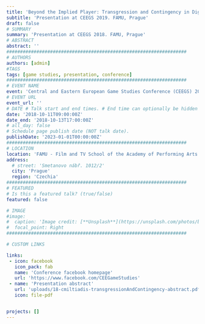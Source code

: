 ```yaml
---
title: 'Beyond the Implied Player: Transgression and Contingency in Digital Games'
subtitle: 'Presentation at CEEGS 2019. FAMU, Prague'
draft: false
# SUMMARY
summary: 'Presentation at CEEGS 2018. FAMU, Prague'
# ABSTRACT 
abstract: ''
##################################################################
# AUTHORS 
authors: [admin]
#TAGS
tags: [game studies, presentation, conference]
##################################################################
# EVENT NAME 
event: 'Central and Eastern European Game Studies Conference (CEEGS) 2018, "Ludic Expressions"'
# EVENT URL 
event_url: ''
# DATE # Talk start and end times. # End time can optionally be hidden by prefixing the line with `#`.
date: '2018-10-11T09:00:00Z'
date_end: '2018-10-13T17:00:00Z'
# all_day: false
# Schedule page publish date (NOT talk date).
publishDate: '2023-01-01T00:00:00Z'
##################################################################
# LOCATION 
location: 'FAMU - Film and TV School of the Academy of Performing Arts in Prague'
address:
  # street: 'Smetanovo nábř. 1012/2'
  city: 'Prague'
  region: 'Czechia'
##################################################################
# FEATURED
# Is this a featured talk? (true/false)
featured: false

# IMAGE 
#image:
#  caption: 'Image credit: [**Unsplash**](https://unsplash.com/photos/bzdhc5b3Bxs)'
#  focal_point: Right
##################################################################

# CUSTOM LINKS 

links: 
 - icon: facebook
   icon_pack: fab
   name: 'Conference facebook homepage'
   url: 'https://www.facebook.com/CEEGameStudies'
 - name: 'Presentation abstract'
   url: 'uploads/18-cmiltiadis-transgressionAndContingency-abstract.pdf'
   icon: file-pdf


projects: []
---
```


<!--
abstract 
https://www.researchgate.net/publication/328174581_Beyond_the_Implied_Player_Transgression_and_Contingency_in_Digital_Games

https://gespielt.hypotheses.org/2009

-->
